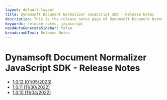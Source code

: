 ```yaml
---
layout: default-layout
title: Dynamsoft Document Normalizer JavaScript SDK - Release Notes
description: This is the release notes page of Dynamsoft Document Normalizer for JavaScript SDK.
keywords: release notes, javascript
needAutoGenerateSidebar: false
breadcrumbText: Release Notes
---
```


# Dynamsoft Document Normalizer JavaScript SDK - Release Notes

- [1.0.12 (01/05/2023)](javascript-1.html#1012-01052023)
- [1.0.11 (11/30/2022)](javascript-1.html#1011-11302022)
- [1.0.10 (11/04/2022)](javascript-1.html#1010-11042022)
